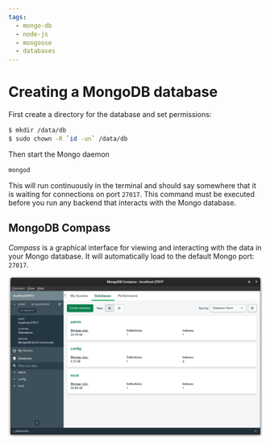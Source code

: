 ```yaml
---
tags:
  - mongo-db
  - node-js
  - mongoose
  - databases
---
```


# Creating a MongoDB database

First create a directory for the database and set permissions:

```bash
$ mkdir /data/db
$ sudo chown -R `id -un` /data/db
```

Then start the Mongo daemon

```bash
mongod
```

This will run continuously in the terminal and should say somewhere that it is
waiting for connections on port `27017`. This command must be executed before
you run any backend that interacts with the Mongo database.

## MongoDB Compass

_Compass_ is a graphical interface for viewing and interacting with the data in
your Mongo database. It will automatically load to the default Mongo port:
`27017`.

![](static/mongo-compass.png)
